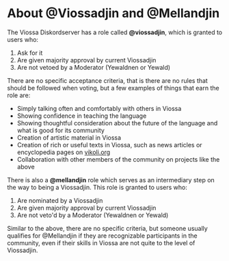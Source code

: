 # About @Viossadjin and @Mellandjin
The Viossa Diskordserver has a role called **@viossadjin**, which is granted to users who:
1. Ask for it
2. Are given majority approval by current Viossadjin
3. Are not vetoed by a Moderator (Yewaldnen or Yewald)

There are no specific acceptance criteria, that is there are no rules that should be followed when voting, but a few examples of things that earn the role are:
- Simply talking often and comfortably with others in Viossa
- Showing confidence in teaching the language
- Showing thoughtful consideration about the future of the language and what is good for its community
- Creation of artistic material in Viossa
- Creation of rich or useful texts in Viossa, such as news articles or encyclopedia pages on [vikoli.org](https://vikoli.org)
- Collaboration with other members of the community on projects like the above

There is also a **@mellandjin** role which serves as an intermediary step on the way to being a Viossadjin. This role is granted to users who:
1. Are nominated by a Viossadjin
2. Are given majority approval by current Viossadjin
3. Are not veto'd by a Moderator (Yewaldnen or Yewald)

Similar to the above, there are no specific criteria, but someone usually qualifies for @Mellandjin if they are recognizable participants in the community, even if their skills in Viossa are not quite to the level of Viossadjin.
